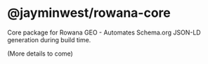 # @jayminwest/rowana-core

Core package for Rowana GEO - Automates Schema.org JSON-LD generation during build time.

(More details to come)
